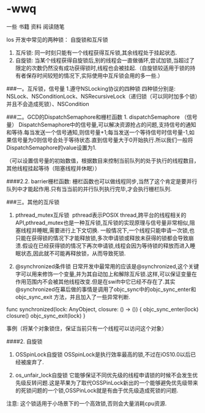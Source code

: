 # -wwq
一些 书籍 资料 阅读随笔

Ios 开发中常见的两种锁： 自旋锁和互斥锁
1. 互斥锁: 同一时刻只能有一个线程获得互斥锁,其余线程处于挂起状态.
2. 自旋锁: 当某个线程获得自旋锁后,别的线程会一直做循环,尝试加锁,当超过了限定的次数仍然没有成功获得锁时,线程也会被挂起.（自旋锁较适用于锁的持有者保存时间较短的情况下,实际使用中互斥锁会用的多一些.）

###一。互斥锁，信号量
1.遵守NSLocking协议的四种锁
四种锁分别是:
NSLock、NSConditionLock、NSRecursiveLock（递归锁（可以同时加多个锁）并且不会造成死锁）、NSCondition  

###二。GCD的DispatchSemaphore和栅栏函数 1. dispatchSemaphore （信号量）
DispatchSemaphore中的信号量,可以解决资源抢占的问题,支持信号的通知和等待.每当发送一个信号通知,则信号量+1;每当发送一个等待信号时信号量-1,如果信号量为0则信号会处于等待状态.直到信号量大于0开始执行.所以我们一般将DispatchSemaphore的value设置为1.

（可以设置信号量的初始数值，根据数目来控制当前队列的处于执行的线程数目，其他线程挂起等待（阻塞线程并休眠））  

####2.2. barrier栅栏函数: 栅栏函数也可以做线程同步,当然了这个肯定是要并行队列中才能起作用.只有当当前的并行队列执行完毕,才会执行栅栏队列.

###三。其他的互斥锁
1. pthread_mutex互斥锁  pthread表示POSIX thread,跨平台的线程相关的API,pthread_mutex也是一种互斥锁,互斥锁的实现原理与信号量非常相似,阻塞线程并睡眠,需要进行上下文切换. 一般情况下,一个线程只能申请一次锁,也只能在获得锁的情况下才能释放锁,多次申请锁或释放未获得的锁都会导致崩溃.假设在已经获得锁的情况下再次申请锁,线程会因为等待锁的释放而进入睡眠状态,因此就不可能再释放锁，从而导致死锁.

1. @synchronized条件锁 日常开发中最常用的应该是@synchronized,这个关键字可以用来修饰一个变量,并为其自动加上和解除互斥锁.这样,可以保证变量在作用范围内不会被其他线程改变.但是在swift中它已经不存在了.其实@synchronized在幕后做的事情是调用了objc_sync中的objc_sync_enter和objc_sync_exit 方法，并且加入了一些异常判断.

func synchronized(lock: AnyObject, closure: () -> ()) {
    objc_sync_enter(lock)
    closure()
    objc_sync_exit(lock)
}   

事例（将某个对象锁住，保证当前只有一个线程可以访问这个对象）

####2. 自旋锁
1. OSSpinLock自旋锁
OSSpinLock是执行效率最高的锁,不过在iOS10.0以后已经被废弃了.

2. os_unfair_lock自旋锁
它能够保证不同优先级的线程申请锁的时候不会发生优先级反转问题.这是苹果为了取代OSSPinLock新出的一个能够避免优先级带来的死锁问题的一个锁,OSSPinLock就是有由于优先级造成死锁的问题. </br>

注意: 这个锁适用于小场景下的一个高效锁,否则会大量消耗cpu资源.
